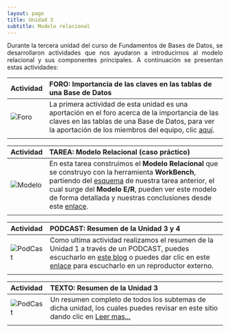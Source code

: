 ```yaml
---
layout: page
title: Unidad 3
subtitle: Modelo relacional
---
```


<p style="text-align: justify;">Durante la tercera unidad del curso de Fundamentos de Bases de Datos, se desarrollaron actividades que nos ayudaron a introducirnos al modelo relacional y sus componentes principales. A continuación se presentan estas actividades:</p>

| Actividad | FORO: Importancia de las claves en las tablas de una Base de Datos | 
| :------ |:--- |
| ![Foro](https://basededatostec.github.io/img/02foro.png) | La primera actividad de esta unidad es una aportación en el foro acerca de la importancia de las claves en las tablas de una Base de Datos, para ver la aportación de los miembros del equipo, clic [aquí](https://basededatostec.github.io/2017-03-16-foro/).|
| | |

| Actividad | TAREA: Modelo Relacional (caso práctico) | 
| :------ |:--- |
| ![Modelo](https://basededatostec.github.io/img/03podcast.png) | En esta tarea construimos el __Modelo Relacional__ que se construyo con la herramienta __WorkBench__, partiendo del [esquema](https://basededatostec.github.io/2017-02-25-modeloer/) de nuestra tarea anterior, el cual surge del __Modelo E/R__, pueden ver este modelo de forma detallada y nuestras conclusiones desde este [enlace](https://basededatostec.github.io/2017-03-24-mrelacional/). | 
| | |

| Actividad | PODCAST: Resumen de la Unidad 3 y 4 | 
| :------ |:--- |
| ![PodCast](https://basededatostec.github.io/img/03podcast.png) | Como ultima actividad realizamos el resumen de la Unidad 1 a través de un PODCAST, puedes escucharlo en [este blog](https://basededatostec.github.io/podcast/ "escucha el podcast") o puedes dar clic en este [enlace](https://basededatostec.github.io/img/podcast.mp3 "reproductor externo") para escucharlo en un reproductor externo. | 
| | |

| Actividad | TEXTO: Resumen de la Unidad 3 | 
| :------ |:--- |
| ![PodCast](https://basededatostec.github.io/img/05resumen.png) | Un resumen completo de todos los subtemas de dicha unidad, los cuales puedes revisar en este sitio dando clic en [Leer mas...](https://basededatostec.github.io/2017-02-12-unidaduno/)| 
| | |
